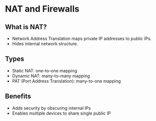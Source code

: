 # NAT and Firewalls

## What is NAT?
- Network Address Translation maps private IP addresses to public IPs.
- Hides internal network structure.

## Types
- Static NAT: one-to-one mapping
- Dynamic NAT: many-to-many mapping
- PAT (Port Address Translation): many-to-one mapping

## Benefits
- Adds security by obscuring internal IPs
- Enables multiple devices to share single public IP
